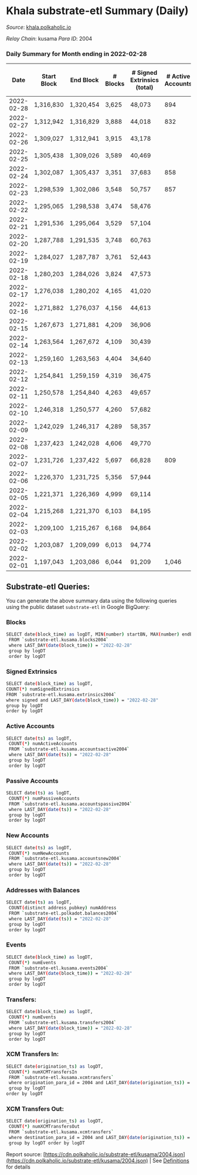 # Khala substrate-etl Summary (Daily)

_Source_: [khala.polkaholic.io](https://khala.polkaholic.io)

*Relay Chain*: kusama
*Para ID*: 2004



### Daily Summary for Month ending in 2022-02-28


| Date | Start Block | End Block | # Blocks | # Signed Extrinsics (total) | # Active Accounts | # Passive | # New | # Addresses with Balances | # Events | # Transfers | # XCM Transfers In | # XCM Transfers Out | Issues | 
| ---- | ----------- | --------- | -------- | --------------------------- | ----------------- | --------- | ----- | ------------------------- | -------- | ----------- | ------------------ | ------------------- | ------ |
| 2022-02-28 | 1,316,830 | 1,320,454 | 3,625 | 48,073 | 894 |  |  | 13,698 | 507,995 | 256 ($15,263.92) |   |   |  |
| 2022-02-27 | 1,312,942 | 1,316,829 | 3,888 | 44,018 | 832 |  |  | 13,696 | 470,029 | 341 ($1,358,093.84) |   |   |  |
| 2022-02-26 | 1,309,027 | 1,312,941 | 3,915 | 43,178 |  |  |  | 13,694 | 456,054 | 243 ($112,372.30) |   |   |  |
| 2022-02-25 | 1,305,438 | 1,309,026 | 3,589 | 40,469 |  |  |  | 13,691 | 429,961 | 282 ($121,849.00) |   |   |  |
| 2022-02-24 | 1,302,087 | 1,305,437 | 3,351 | 37,683 | 858 |  |  | 13,711 | 397,951 | 276 ($1,491,000.63) |   |   |  |
| 2022-02-23 | 1,298,539 | 1,302,086 | 3,548 | 50,757 | 857 |  |  | 13,715 | 553,802 | 269 ($266,286.25) |   |   |  |
| 2022-02-22 | 1,295,065 | 1,298,538 | 3,474 | 58,476 |  |  |  | 13,713 | 639,626 | 326 ($632,369.06) |   |   |  |
| 2022-02-21 | 1,291,536 | 1,295,064 | 3,529 | 57,104 |  |  |  | 13,709 | 613,128 | 410 ($504,965.99) |   |   |  |
| 2022-02-20 | 1,287,788 | 1,291,535 | 3,748 | 60,763 |  |  |  | 13,705 | 650,020 | 386 ($132,669.03) |   |   |  |
| 2022-02-19 | 1,284,027 | 1,287,787 | 3,761 | 52,443 |  |  |  | 13,695 | 552,840 | 340 ($88,692.62) |   |   |  |
| 2022-02-18 | 1,280,203 | 1,284,026 | 3,824 | 47,573 |  |  |  | 13,690 | 496,932 | 330 ($435,138.66) |   |   |  |
| 2022-02-17 | 1,276,038 | 1,280,202 | 4,165 | 41,020 |  |  |  | 13,686 | 427,558 | 300 ($121,031.46) |   |   |  |
| 2022-02-16 | 1,271,882 | 1,276,037 | 4,156 | 44,613 |  |  |  | 13,681 | 466,075 | 289 ($130,003.78) |   |   |  |
| 2022-02-15 | 1,267,673 | 1,271,881 | 4,209 | 36,906 |  |  |  | 13,679 | 389,543 | 318 ($413,422.60) |   |   |  |
| 2022-02-14 | 1,263,564 | 1,267,672 | 4,109 | 30,439 |  |  |  | 13,679 | 302,309 | 313 ($175,243.75) |   |   |  |
| 2022-02-13 | 1,259,160 | 1,263,563 | 4,404 | 34,640 |  |  |  | 13,668 | 345,480 | 328 ($149,656.24) |   |   |  |
| 2022-02-12 | 1,254,841 | 1,259,159 | 4,319 | 36,475 |  |  |  | 13,662 | 385,284 | 265 ($797,092.39) |   |   |  |
| 2022-02-11 | 1,250,578 | 1,254,840 | 4,263 | 49,657 |  |  |  | 13,661 | 519,903 | 285 ($519,693.39) |   |   |  |
| 2022-02-10 | 1,246,318 | 1,250,577 | 4,260 | 57,682 |  |  |  | 13,659 | 603,361 | 327 ($130,591.00) |   |   |  |
| 2022-02-09 | 1,242,029 | 1,246,317 | 4,289 | 58,357 |  |  |  | 13,652 | 607,555 | 288 ($1,102,698.34) |   |   |  |
| 2022-02-08 | 1,237,423 | 1,242,028 | 4,606 | 49,770 |  |  |  | 13,647 | 519,209 | 322 ($231,335.28) |   |   |  |
| 2022-02-07 | 1,231,726 | 1,237,422 | 5,697 | 66,828 | 809 |  |  | 13,680 | 694,083 | 414 ($560,586.73) |   |   |  |
| 2022-02-06 | 1,226,370 | 1,231,725 | 5,356 | 57,944 |  |  |  | 13,675 | 624,056 | 359 ($313,729.97) |   |   |  |
| 2022-02-05 | 1,221,371 | 1,226,369 | 4,999 | 69,114 |  |  |  | 13,672 | 728,477 | 290 ($35,116.27) |   |   |  |
| 2022-02-04 | 1,215,268 | 1,221,370 | 6,103 | 84,195 |  |  |  | 13,670 | 889,337 | 287 ($13,412.75) |   |   |  |
| 2022-02-03 | 1,209,100 | 1,215,267 | 6,168 | 94,864 |  |  |  | 13,667 | 1,012,288 | 261 ($1,395.27) |   |   |  |
| 2022-02-02 | 1,203,087 | 1,209,099 | 6,013 | 94,774 |  |  |  | 13,670 | 1,010,566 | 330 ($12,643.76) |   |   |  |
| 2022-02-01 | 1,197,043 | 1,203,086 | 6,044 | 91,209 | 1,046 |  |  | 13,670 | 972,434 | 243 ($30,608.03) |   |   |  |

## Substrate-etl Queries:
You can generate the above summary data using the following queries using the public dataset `substrate-etl` in Google BigQuery:

### Blocks
```bash
SELECT date(block_time) as logDT, MIN(number) startBN, MAX(number) endBN, COUNT(*) numBlocks 
 FROM `substrate-etl.kusama.blocks2004`  
 where LAST_DAY(date(block_time)) = "2022-02-28" 
 group by logDT 
 order by logDT
```

### Signed Extrinsics
```bash
SELECT date(block_time) as logDT, 
COUNT(*) numSignedExtrinsics 
FROM `substrate-etl.kusama.extrinsics2004`  
where signed and LAST_DAY(date(block_time)) = "2022-02-28" 
group by logDT 
order by logDT
```

### Active Accounts
```bash
SELECT date(ts) as logDT, 
 COUNT(*) numActiveAccounts 
 FROM `substrate-etl.kusama.accountsactive2004` 
 where LAST_DAY(date(ts)) = "2022-02-28" 
 group by logDT 
 order by logDT
```

### Passive Accounts
```bash
SELECT date(ts) as logDT, 
 COUNT(*) numPassiveAccounts 
 FROM `substrate-etl.kusama.accountspassive2004` 
 where LAST_DAY(date(ts)) = "2022-02-28" 
 group by logDT 
 order by logDT
```

### New Accounts
```bash
SELECT date(ts) as logDT, 
 COUNT(*) numNewAccounts 
 FROM `substrate-etl.kusama.accountsnew2004` 
 where LAST_DAY(date(ts)) = "2022-02-28" 
 group by logDT
 order by logDT
```

### Addresses with Balances
```bash
SELECT date(ts) as logDT,
 COUNT(distinct address_pubkey) numAddress 
 FROM `substrate-etl.polkadot.balances2004` 
 where LAST_DAY(date(ts)) = "2022-02-28" 
 group by logDT 
 order by logDT
```

### Events
```bash
SELECT date(block_time) as logDT, 
 COUNT(*) numEvents 
 FROM `substrate-etl.kusama.events2004` 
 where LAST_DAY(date(block_time)) = "2022-02-28" 
 group by logDT 
 order by logDT
```

### Transfers:
```bash
SELECT date(block_time) as logDT, 
 COUNT(*) numEvents 
 FROM `substrate-etl.kusama.transfers2004` 
 where LAST_DAY(date(block_time)) = "2022-02-28" 
 group by logDT 
 order by logDT
```

### XCM Transfers In:
```bash
SELECT date(origination_ts) as logDT, 
 COUNT(*) numXCMTransfersIn 
 FROM `substrate-etl.kusama.xcmtransfers` 
 where origination_para_id = 2004 and LAST_DAY(date(origination_ts)) = "2022-02-28" 
 group by logDT 
order by logDT
```

### XCM Transfers Out:
```bash
SELECT date(origination_ts) as logDT, 
 COUNT(*) numXCMTransfersOut 
 FROM `substrate-etl.kusama.xcmtransfers` 
 where destination_para_id = 2004 and LAST_DAY(date(origination_ts)) = "2022-02-28" 
 group by logDT order by logDT
```


Report source: [https://cdn.polkaholic.io/substrate-etl/kusama/2004.json](https://cdn.polkaholic.io/substrate-etl/kusama/2004.json) | See [Definitions](/DEFINITIONS.md) for details
